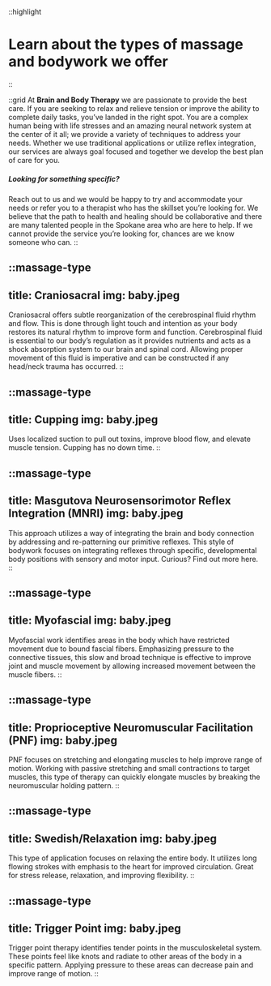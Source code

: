 ::highlight
# Learn about the types of massage and bodywork we offer
::

<!-- start grid -->
::grid 
At **Brain and Body Therapy** we are passionate to provide the best care. If you are seeking to relax and relieve tension or improve the ability to complete daily tasks, you’ve landed in the right spot. You are a complex human being with life stresses and an amazing neural network system at the center of it all; we provide a variety of techniques to address your needs. Whether we use traditional applications or utilize reflex integration, our services are always goal focused and together we develop the best plan of care for you.

##### Looking for something specific? 
Reach out to us and we would be happy to try and accommodate your needs or refer you to a therapist who has the skillset you’re looking for. We believe that the path to health and healing should be collaborative and there are many talented people in the Spokane area who are here to help. If we cannot provide the service you’re looking for, chances are we know someone who can.
:: 
<!-- end grid -->

<!-- start massage types -->
::massage-type
---
title: Craniosacral
img: baby.jpeg
---
Craniosacral offers subtle reorganization of the cerebrospinal fluid rhythm and flow. This is done through light touch and intention as your body restores its natural rhythm to improve form and function. Cerebrospinal fluid is essential to our body’s regulation as it provides nutrients and acts as a shock absorption system to our brain and spinal cord. Allowing proper movement of this fluid is imperative and can be constructed if any head/neck trauma has occurred. 
::

::massage-type
---
title: Cupping
img: baby.jpeg
---
Uses localized suction to pull out toxins, improve blood flow, and elevate muscle tension. Cupping has no down time.
::

::massage-type
---
title: Masgutova Neurosensorimotor Reflex Integration (MNRI)
img: baby.jpeg
---
This approach utilizes a way of integrating the brain and body connection by addressing and re-patterning our primitive reflexes. This style of bodywork focuses on integrating reflexes through specific, developmental body positions with sensory and motor input. Curious? Find out more here.
::

::massage-type
---
title: Myofascial
img: baby.jpeg
---
Myofascial work identifies areas in the body which have restricted movement due to bound fascial fibers. Emphasizing pressure to the connective tissues, this slow and broad technique is effective to improve joint and muscle movement by allowing increased movement between the muscle fibers.
::

::massage-type
---
title: Proprioceptive Neuromuscular Facilitation (PNF)
img: baby.jpeg
---
PNF focuses on stretching and elongating muscles to help improve range of motion. Working with passive stretching and small contractions to target muscles, this type of therapy can quickly elongate muscles by breaking the neuromuscular holding pattern.
::

::massage-type
---
title: Swedish/Relaxation
img: baby.jpeg
---
This type of application focuses on relaxing the entire body. It utilizes long flowing strokes with emphasis to the heart for improved circulation. Great for stress release, relaxation, and improving flexibility. 
::

::massage-type
---
title: Trigger Point
img: baby.jpeg
---
Trigger point therapy identifies tender points in the musculoskeletal system. These points feel like knots and radiate to other areas of the body in a specific pattern. Applying pressure to these areas can decrease pain and improve range of motion.
::
<!-- end massage types -->

